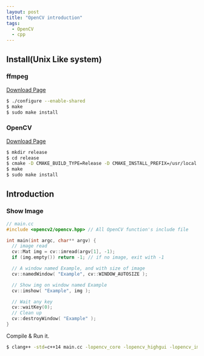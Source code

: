 ```yaml
---
layout: post
title: "OpenCV introduction"
tags:
  - OpenCV
  - cpp
---
```


## Install(Unix Like system)

### ffmpeg

[Download Page](https://www.ffmpeg.org/download.html)

```bash
$ ./configure --enable-shared
$ make
$ sudo make install
```

### OpenCV

[Download Page](https://opencv.org/releases.html)

```bash
$ mkdir release
$ cd release
$ cmake -D CMAKE_BUILD_TYPE=Release -D CMAKE_INSTALL_PREFIX=/usr/local ../
$ make
$ sudo make install
```

## Introduction

### Show Image

```c++
// main.cc
#include <opencv2/opencv.hpp> // All OpenCV function's include file

int main(int argc, char** argv) {
  // image read
  cv::Mat img = cv::imread(argv[1], -1);
  if (img.empty()) return -1; // if no image, exit with -1

  // A window named Example, and with size of image
  cv::namedWindow( "Example", cv::WINDOW_AUTOSIZE );

  // Show img on window named Example
  cv::imshow( "Example", img );

  // Wait any key
  cv::waitKey(0);
  // Clean up
  cv::destroyWindow( "Example" );
}
```

Compile & Run it.<br>
```bash
$ clang++ -std=c++14 main.cc -lopencv_core -lopencv_highgui -lopencv_imgcodecs
```
